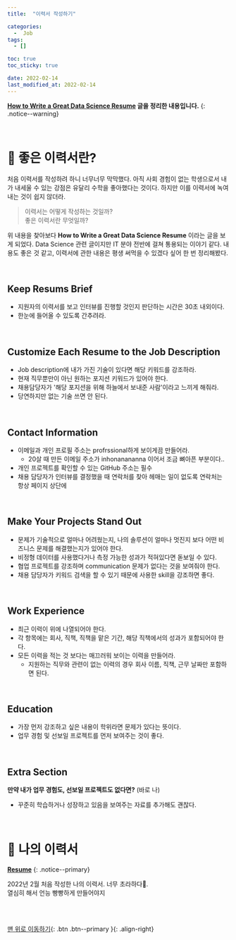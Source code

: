 ```yaml
---
title:  "이력서 작성하기"

categories:
  -  Job
tags:
  - []

toc: true
toc_sticky: true

date: 2022-02-14
last_modified_at: 2022-02-14
---
```


**[How to Write a Great Data Science Resume](https://www.dataquest.io/blog/how-data-science-resume-cv/) 글을 정리한 내용입니다.** 
{: .notice--warning}


<br>


# 📝 좋은 이력서란?

처음 이력서를 작성하려 하니 너무너무 막막했다. 아직 사회 경험이 없는 학생으로서 내가 내세울 수 있는 강점은 유달리 수학을 좋아했다는 것이다. 하지만 이를 이력서에 녹여내는 것이 쉽지 않더라. 
<br>
> 이력서는 어떻게 작성하는 것일까? <br>좋은 이력서란 무엇일까?

위 내용을 찾아보다 **How to Write a Great Data Science Resume** 이라는 글을 보게 되었다. Data Science 관련 글이지만 IT 분야 전반에 걸쳐 통용되는 이야기 같다. 내용도 좋은 것 같고, 이력서에 관한 내용은 평생 써먹을 수 있겠다 싶어 한 번 정리해봤다.

<br>

## Keep Resums Brief

- 지원자의 이력서를 보고 인터뷰를 진행할 것인지 판단하는 시간은 30초 내외이다.
- 한눈에 들어올 수 있도록 간추려라.

<br>

## Customize Each Resume to the Job Description

- Job description에 내가 가진 기술이 있다면 해당 키워드를 강조하라.
- 현재 직무뿐만이 아닌 원하는 포지션 키워드가 있어야 한다.
- 채용담당자가 '해당 포지션을 위해 하늘에서 보내준 사람'이라고 느끼게 해줘라. 
- 당연하지만 없는 기술 쓰면 안 된다.

<br>

## Contact Information

- 이메일과 개인 프로필 주소는 profrssional하게 보이게끔 만들어라.
  - 20살 때 만든 이메일 주소가 inhonanananna 이어서 조금 뼈아픈 부분이다..
- 개인 프로젝트를 확인할 수 있는 GitHub 주소는 필수
- 채용 담당자가 인터뷰를 결정했을 때 연락처를 찾아 헤매는 일이 없도록 연락처는 항상 페이지 상단에

<br>

## Make Your Projects Stand Out

- 문제가 기술적으로 얼마나 어려웠는지, 나의 솔루션이 얼마나 멋진지 보다 어떤 비즈니스 문제를 해결했는지가 있어야 한다.
- 비정형 데이터를 사용했다거나 측정 가능한 성과가 적혀있다면 돋보일 수 있다.
- 협업 프로젝트를 강조하며 communication 문제가 없다는 것을 보여줘야 한다.
- 채용 담당자가 키워드 검색을 할 수 있기 때문에 사용한 skill을 강조하면 좋다.

<br>

## Work Experience

- 최근 이력이 위에 나열되어야 한다.
- 각 항목에는 회사, 직책, 직책을 맡은 기간, 해당 직책에서의 성과가 포함되어야 한다.
- 모든 이력을 적는 것 보다는 매끄러워 보이는 이력을 만들어라.
  - 지원하는 직무와 관련이 없는 이력의 경우 회사 이름, 직책, 근무 날짜만 포함하면 된다.

<br>

## Education

- 가장 먼저 강조하고 싶은 내용이 학위라면 문제가 있다는 뜻이다.
- 업무 경험 및 선보일 프로젝트를 먼저 보여주는 것이 좋다.

<br>

## Extra Section

**만약 내가 업무 경험도, 선보일 프로젝트도 없다면?** (바로 나)

- 꾸준히 학습하거나 성장하고 있음을 보여주는 자료를 추가해도 괜찮다.

<br>


# 📝 나의 이력서

**[Resume](https://immediate-oboe-fcf.notion.site/Jeong-InHo-5d75bf2ddc314fff9a2de5013914e1bf)**
{: .notice--primary}

2022년 2월 처음 작성한 나의 이력서. 너무 초라하다💩. <br>열심히 해서 언능 빵빵하게 만들어야지

<br>
<br>

[맨 위로 이동하기](#){: .btn .btn--primary }{: .align-right}